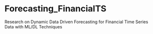 # Forecasting_FinancialTS

Research on Dynamic Data Driven Forecasting for Financial Time Series Data with ML/DL Techniques
